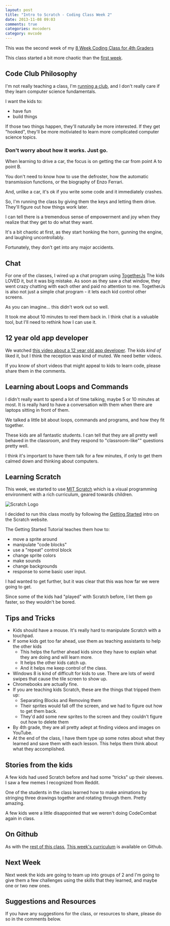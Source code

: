 ```yaml
---
layout: post
title: "Intro to Scratch - Coding Class Week 2"
date: 2013-11-08 09:03
comments: true
categories: mvcoders
category: mvcode
---
```

This was the second week of my [8 Week Coding Class for 4th Graders](/categories/mvcoders)  

This class started a bit more chaotic than the [first week](/coding-class-week-1/).

## Code Club Philosophy
I'm not really teaching a class, I'm [running a club](/3-types-of-programming-classes-for-kids/), and I don't really care if they learn computer science fundamentals.

I want the kids to:

* have fun
* build things

If those two things happen, they'll naturally be more interested.  If they get "hooked", they'll be more motiviated to learn more complicated computer science topics.

### Don't worry about how it works.  Just go.
When learning to drive a car, the focus is on getting the car from point A to point B.  

You don't need to know how to use the defroster, how the automatic transmission functions, or the biography of Enzo Ferrari.

And, unlike a car, it's ok if you write some code and it immediately crashes. 

So, I'm running the class by giving them the keys and letting them drive.  They'll figure out how things work later.

I can tell there is a tremendous sense of empowerment and joy when they realize that they get to do what they want.

It's a bit chaotic at first, as they start honking the horn, gunning the engine, and laughing uncontrollably.  

Fortunately, they don't get into any major accidents.

## Chat
For one of the classes, I wired up a chat program using [TogetherJs](http://togetherjs.com)  The kids LOVED it, but it was big mistake.  As soon as they saw a chat window, they went crazy chatting with each other and paid no attention to me.  TogetherJs is also not just a simple chat program - it lets each kid control other screens.  

As you can imagine... this didn't work out so well.  

It took me about 10 minutes to reel them back in.  I think chat is a valuable tool, but I'll need to rethink how I can use it.

## 12 year old app developer
We watched [this video about a 12 year old app developer](http://www.youtube.com/watch?v=Fkd9TWUtFm0).  The kids _kind of_ liked it, but I think the reception was kind of muted.  We need better videos.

If you know of short videos that might appeal to kids to learn code, please share them in the comments.

## Learning about Loops and Commands
I didn't really want to spend a lot of time talking, maybe 5 or 10 minutes at most.  It is really hard to have a conversation with them when there are laptops sitting in front of them.

We talked a little bit about loops, commands and programs, and how they fit together.

These kids are all fantastic students.  I can tell that they are all pretty well behaved in the classroom, and they respond to "classroom-like"" questions pretty well. 

I think it's important to have them talk for a few minutes, if only to get them calmed down and thinking about computers.

## Learning Scratch
This week, we started to use [MIT Scratch](http://scratch.mit.edu) which is a visual programming environment with a rich curriculum, geared towards children.  

![Scratch Logo](http://scratchdaysiegen.files.wordpress.com/2011/12/scratch-cat.jpg)

I decided to run this class mostly by following the [Getting Started](http://cdn.scratch.mit.edu/scratchr2/static/__1383932368__//pdfs/help/Getting-Started-Guide-Scratch2.pdf) intro on the Scratch website.

The Getting Started Tutorial teaches them how to:

* move a sprite around
* manipulate "code blocks"
* use a "repeat" control block
* change sprite colors
* make sounds
* change backgrounds
* response to some basic user input.

I had wanted to get further, but it was clear that this was how far we were going to get.

Since some of the kids had "played" with Scratch before, I let them go faster, so they wouldn't be bored.  

## Tips and Tricks

* Kids should have a mouse. It's really hard to manipulate Scratch with a touchpad. 
* If some kids get too far ahead, use them as teaching assistants to help the other kids
  * This helps the further ahead kids since they have to explain what they are doing and will learn more.  
  * It helps the other kids catch up.  
  * And it helps me keep control of the class.
* Windows 8 is kind of difficult for kids to use.  There are lots of weird swipes that cause the tile screen to show up.
* Chromebooks are actually fine.
* If you are teaching kids Scratch, these are the things that tripped them up:
  * Separating Blocks and Removing them
  * Their sprites would fall off the screen, and we had to figure out how to get them back.
  * They'd add some new sprites to the screen and they couldn't figure out how to delete them
* By 4th grade, they are all pretty adept at finding videos and images on YouTube.
* At the end of the class, I have them type up some notes about what they learned and save them with each lesson.  This helps them think about what they accomplished.

## Stories from the kids
A few kids had used Scratch before and had some "tricks" up their sleeves.  I saw a few memes I recognized from Reddit.  

One of the students in the class learned how to make animations by stringing three drawings together and rotating through them.  Pretty amazing.

A few kids were a little disappointed that we weren't doing CodeCombat again in class.

## On Github
As with the [rest of this class](/an-open-source-coding-curriculum/), [This week's curriculum](https://github.com/tarr11/coding-lessons/blob/master/4th-grade-coders/lesson-2.md) is available on Github. 

## Next Week
Next week the kids are going to team up into groups of 2 and I'm going to give them a few challenges using the skills that they learned, and maybe one or two new ones.

## Suggestions and Resources
If you have any suggestions for the class, or resources to share, please do so in the comments below.

